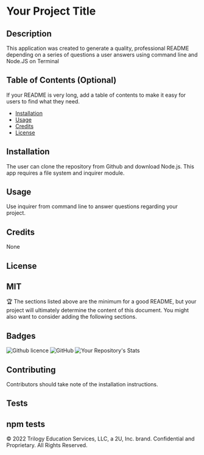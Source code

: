 # Your Project Title

## Description 

This application was created to generate a quality, professional README depending on a series of questions a user answers using command line and Node.JS on Terminal
## Table of Contents (Optional)

If your README is very long, add a table of contents to make it easy for users to find what they need.

* [Installation](#installation)
* [Usage](#usage)
* [Credits](#credits)
* [License](#license)



## Installation

The user can clone the repository from Github and download Node.js. This app requires a file system and inquirer module.

## Usage 

Use inquirer from command line to answer questions regarding your project. 


## Credits

None


## License

MIT
---

🏆 The sections listed above are the minimum for a good README, but your project will ultimately determine the content of this document. You might also want to consider adding the following sections.

## Badges

![Github licence](http://img.shields.io/badge/license-MIT-blue.svg)
![GitHub](https://img.shields.io/badge/github-%23121011.svg?style=for-the-badge&logo=github&logoColor=white)
![Your Repository's Stats](https://github-readme-stats.vercel.app/api/top-langs/?username=Tanu-N-Prabhu&theme=blue-green)


## Contributing

Contributors should take note of the installation instructions.

## Tests

npm tests 
---

© 2022 Trilogy Education Services, LLC, a 2U, Inc. brand. Confidential and Proprietary. All Rights Reserved.